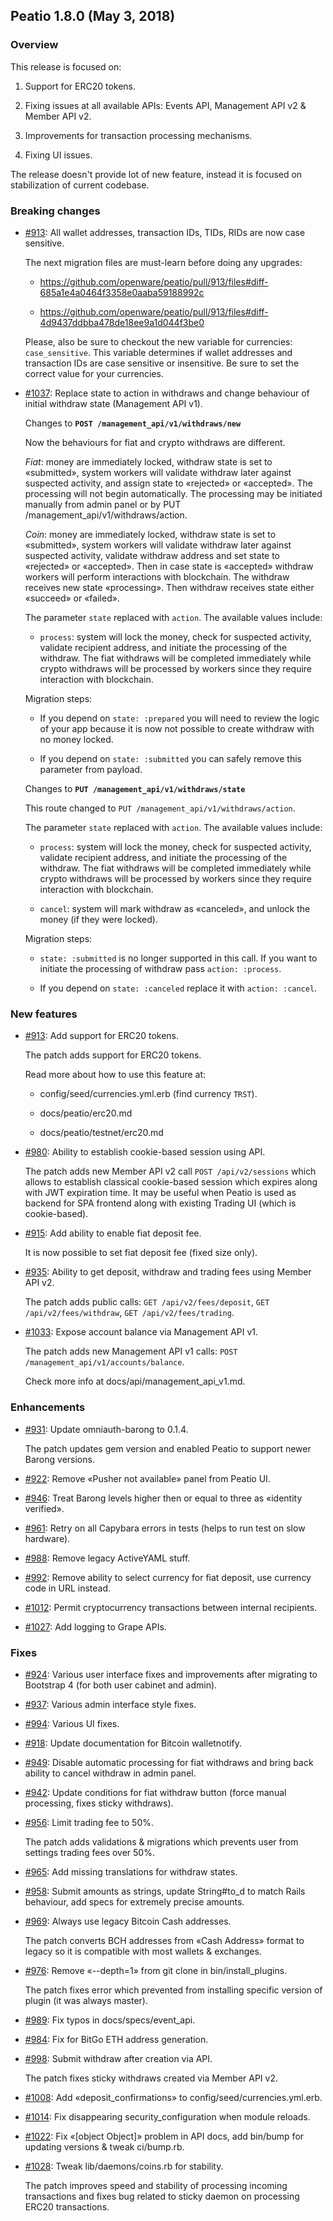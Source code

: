 ## Peatio 1.8.0 (May 3, 2018) ##

### Overview ###

  This release is focused on:
  
  1. Support for ERC20 tokens.
  
  2. Fixing issues at all available APIs: Events API, Management API v2 & Member API v2.
  
  3. Improvements for transaction processing mechanisms.
  
  4. Fixing UI issues.
  
  The release doesn't provide lot of new feature, instead it is focused on stabilization of current codebase.
  
### Breaking changes ###

* [#913](https://github.com/openware/peatio/pull/913): All wallet addresses, transaction IDs, TIDs, RIDs are now case sensitive.

  The next migration files are must-learn before doing any upgrades:
  
  * https://github.com/openware/peatio/pull/913/files#diff-685a1e4a0464f3358e0aaba59188992c
  
  * https://github.com/openware/peatio/pull/913/files#diff-4d9437ddbba478de18ee9a1d044f3be0

  Please, also be sure to checkout the new variable for currencies: `case_sensitive`. This variable determines if wallet addresses and transaction IDs are case sensitive or insensitive. Be sure to set the correct value for your currencies.

* [#1037](https://github.com/openware/peatio/pull/1037): Replace state to action in withdraws and change behaviour of initial withdraw state (Management API v1).

  Changes to **`POST /management_api/v1/withdraws/new`**

  Now the behaviours for fiat and crypto withdraws are different.
  
  *Fiat*: money are immediately locked, withdraw state is set to «submitted», system workers will validate withdraw later against suspected activity, and assign state to «rejected» or «accepted». The processing will not begin automatically. The processing may be initiated manually from admin panel or by PUT /management_api/v1/withdraws/action.
  
  *Coin*: money are immediately locked, withdraw state is set to «submitted», system workers will validate withdraw later against suspected activity, validate withdraw address and set state to «rejected» or «accepted». Then in case state is «accepted» withdraw workers will perform interactions with blockchain. The withdraw receives new state «processing». Then withdraw receives state either «succeed» or «failed».

  The parameter `state` replaced with `action`. The available values include:
  
  * `process`: system will lock the money, check for suspected activity, validate recipient address, and initiate the processing of the withdraw. The fiat withdraws will be completed immediately while crypto withdraws will be processed by workers since they require interaction with blockchain.
  
  Migration steps:
  
  * If you depend on `state: :prepared` you will need to review the logic of your app because it is now not possible to create withdraw with no money locked.

  * If you depend on `state: :submitted` you can safely remove this parameter from payload. 
  
  Changes to **`PUT /management_api/v1/withdraws/state`**

  This route changed to `PUT /management_api/v1/withdraws/action`.

  The parameter `state` replaced with `action`. The available values include:
  
  * `process`: system will lock the money, check for suspected activity, validate recipient address, and initiate the processing of the withdraw. The fiat withdraws will be completed immediately while crypto withdraws will be processed by workers since they require interaction with blockchain.

  * `cancel`: system will mark withdraw as «canceled», and unlock the money (if they were locked).

  Migration steps:
  
  * `state: :submitted` is no longer supported in this call. If you want to initiate the processing of withdraw pass `action: :process`.
  
  * If you depend on `state: :canceled` replace it with `action: :cancel`. 

### New features ###

* [#913](https://github.com/openware/peatio/pull/913): Add support for ERC20 tokens.

  The patch adds support for ERC20 tokens.
  
  Read more about how to use this feature at:
  
  * config/seed/currencies.yml.erb (find currency `TRST`).
  
  * docs/peatio/erc20.md
  
  * docs/peatio/testnet/erc20.md
  
* [#980](https://github.com/openware/peatio/pull/980): Ability to establish cookie-based session using API.

  The patch adds new Member API v2 call `POST /api/v2/sessions` which allows to establish classical cookie-based session which expires along with JWT expiration time. It may be useful when Peatio is used as backend for SPA frontend along with existing Trading UI (which is cookie-based).

* [#915](https://github.com/openware/peatio/pull/915): Add ability to enable fiat deposit fee.

  It is now possible to set fiat deposit fee (fixed size only).

* [#935](https://github.com/openware/peatio/pull/935): Ability to get deposit, withdraw and trading fees using Member API v2.

  The patch adds public calls: `GET /api/v2/fees/deposit`, `GET /api/v2/fees/withdraw`, `GET /api/v2/fees/trading`.

* [#1033](https://github.com/openware/peatio/pull/1033): Expose account balance via Management API v1.

  The patch adds new Management API v1 calls: `POST /management_api/v1/accounts/balance`.
  
  Check more info at docs/api/management_api_v1.md.

### Enhancements ###

* [#931](https://github.com/openware/peatio/pull/931): Update omniauth-barong to 0.1.4.

  The patch updates gem version and enabled Peatio to support newer Barong versions.

* [#922](https://github.com/openware/peatio/pull/922): Remove «Pusher not available» panel from Peatio UI.

* [#946](https://github.com/openware/peatio/pull/946): Treat Barong levels higher then or equal to three as «identity verified».

* [#961](https://github.com/openware/peatio/pull/961): Retry on all Capybara errors in tests (helps to run test on slow hardware). 

* [#988](https://github.com/openware/peatio/pull/988): Remove legacy ActiveYAML stuff.

* [#992](https://github.com/openware/peatio/pull/992): Remove ability to select currency for fiat deposit, use currency code in URL instead.

* [#1012](https://github.com/openware/peatio/pull/1012): Permit cryptocurrency transactions between internal recipients.

* [#1027](https://github.com/openware/peatio/pull/1027): Add logging to Grape APIs.

### Fixes ###

* [#924](https://github.com/openware/peatio/pull/924): Various user interface fixes and improvements after migrating to Bootstrap 4 (for both user cabinet and admin).

* [#937](https://github.com/openware/peatio/pull/937): Various admin interface style fixes. 

* [#994](https://github.com/openware/peatio/pull/994): Various UI fixes. 

* [#918](https://github.com/openware/peatio/pull/918): Update documentation for Bitcoin walletnotify.

* [#949](https://github.com/openware/peatio/pull/949): Disable automatic processing for fiat withdraws and bring back ability to cancel withdraw in admin panel.

* [#942](https://github.com/openware/peatio/pull/942): Update conditions for fiat withdraw button (force manual processing, fixes sticky withdraws).

* [#956](https://github.com/openware/peatio/pull/956): Limit trading fee to 50%.

  The patch adds validations & migrations which prevents user from settings trading fees over 50%.

* [#965](https://github.com/openware/peatio/pull/965): Add missing translations for withdraw states.

* [#958](https://github.com/openware/peatio/pull/958): Submit amounts as strings, update String#to_d to match Rails behaviour, add specs for extremely precise amounts.

* [#969](https://github.com/openware/peatio/pull/969): Always use legacy Bitcoin Cash addresses.

  The patch converts BCH addresses from «Cash Address» format to legacy so it is compatible with most wallets & exchanges.
  
* [#976](https://github.com/openware/peatio/pull/976): Remove «--depth=1» from git clone in bin/install_plugins.

  The patch fixes error which prevented from installing specific version of plugin (it was always master).  

* [#989](https://github.com/openware/peatio/pull/989): Fix typos in docs/specs/event_api.

* [#984](https://github.com/openware/peatio/pull/984): Fix for BitGo ETH address generation.

* [#998](https://github.com/openware/peatio/pull/998): Submit withdraw after creation via API.

  The patch fixes sticky withdraws created via Member API v2.

* [#1008](https://github.com/openware/peatio/pull/1008): Add «deposit_confirmations» to config/seed/currencies.yml.erb.

* [#1014](https://github.com/openware/peatio/pull/1014): Fix disappearing security_configuration when module reloads.

* [#1022](https://github.com/openware/peatio/pull/1022): Fix «[object Object]» problem in API docs, add bin/bump for updating versions & tweak ci/bump.rb.

* [#1028](https://github.com/openware/peatio/pull/1028): Tweak lib/daemons/coins.rb for stability.

  The patch improves speed and stability of processing incoming transactions and fixes bug related to sticky daemon on processing ERC20 transactions.
